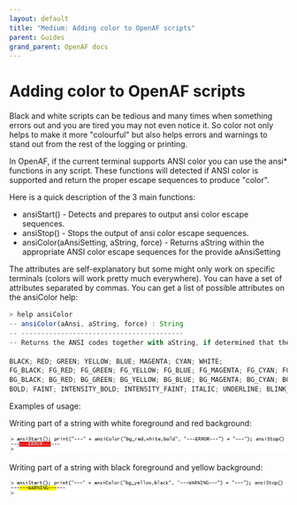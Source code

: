 ```yaml
---
layout: default
title: "Medium: Adding color to OpenAF scripts"
parent: Guides
grand_parent: OpenAF docs
---
```


# Adding color to OpenAF scripts

Black and white scripts can be tedious and many times when something errors out and you are tired you may not even notice it. So color not only helps to make it more "colourful" but also helps errors and warnings to stand out from the rest of the logging or printing.

In OpenAF, if the current terminal supports ANSI color you can use the ansi* functions in any script. These functions will detected if ANSI color is supported and return the proper escape sequences to produce "color".

Here is a quick description of the 3 main functions:

  * ansiStart() - Detects and prepares to output ansi color escape sequences.
  * ansiStop() - Stops the output of ansi color escape sequences.
  * ansiColor(aAnsiSetting, aString, force) - Returns aString within the appropriate ANSI color escape sequences for the provide aAnsiSetting

The attributes are self-explanatory but some might only work on specific terminals (colors will work pretty much everywhere). You can have a set of attributes separated by commas. You can get a list of possible attributes on the ansiColor help:

````javascript
> help ansiColor
-- ansiColor(aAnsi, aString, force) : String
-- -----------------------------------------
-- Returns the ANSI codes together with aString, if determined that the current terminal can handle ANSI codes (overridden by force = true), with the attributes defined in aAnsi. Please use with ansiStart() and ansiStop(). The attributes separated by commas can be:
 
BLACK; RED; GREEN; YELLOW; BLUE; MAGENTA; CYAN; WHITE;
FG_BLACK; FG_RED; FG_GREEN; FG_YELLOW; FG_BLUE; FG_MAGENTA; FG_CYAN; FG_WHITE;
BG_BLACK; BG_RED; BG_GREEN; BG_YELLOW; BG_BLUE; BG_MAGENTA; BG_CYAN; BG_WHITE;
BOLD; FAINT; INTENSITY_BOLD; INTENSITY_FAINT; ITALIC; UNDERLINE; BLINK_SLOW; BLINK_FAST; BLINK_OFF; NEGATIVE_ON; NEGATIVE_OFF; CONCEAL_ON; CONCEAL_OFF; UNDERLINE_DOUBLE; UNDERLINE_OFF;
````

Examples of usage:

Writing part of a string with white foreground and red background:

![openaf-red-color.jpg](openaf-red-color.jpg)

Writing part of a string with black foreground and yellow background:

![openaf-yellow-color.jpg](openaf-yellow-color.jpg)